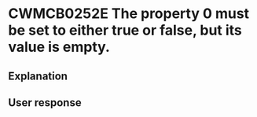 # CWMCB0252E The property 0 must be set to either true or false, but its value is empty.

## Explanation

## User response
